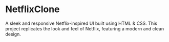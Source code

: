 # NetflixClone
A sleek and responsive Netflix-inspired UI built using HTML &amp; CSS. This project replicates the look and feel of Netflix, featuring a modern and clean design.
